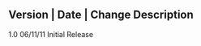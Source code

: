 
Version |  Date  | Change Description
--------------------------------
1.0      06/11/11   Initial Release
